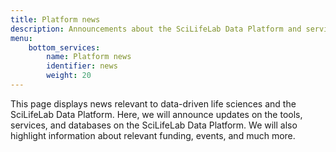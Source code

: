 ```yaml
---
title: Platform news
description: Announcements about the SciLifeLab Data Platform and services hosted on the Platform.
menu:
    bottom_services:
        name: Platform news
        identifier: news
        weight: 20
---
```


This page displays news relevant to data-driven life sciences and the SciLifeLab Data Platform. Here, we will announce updates on the tools, services, and databases on the SciLifeLab Data Platform. We will also highlight information about relevant funding, events, and much more.
